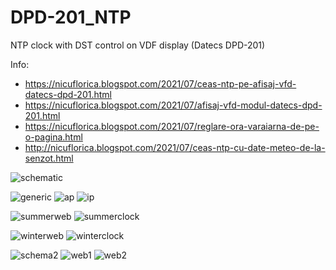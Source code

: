 # DPD-201_NTP
NTP clock with DST control on VDF display (Datecs DPD-201)

Info:
- https://nicuflorica.blogspot.com/2021/07/ceas-ntp-pe-afisaj-vfd-datecs-dpd-201.html
- https://nicuflorica.blogspot.com/2021/07/afisaj-vfd-modul-datecs-dpd-201.html
- https://nicuflorica.blogspot.com/2021/07/reglare-ora-varaiarna-de-pe-o-pagina.html
- http://nicuflorica.blogspot.com/2021/07/ceas-ntp-cu-date-meteo-de-la-senzot.html

![schematic](https://1.bp.blogspot.com/-JX-v1S0UIQo/YOxtYwgrzVI/AAAAAAAAepc/hYFSdIn3rkYKw3d_PfoWhwLVSBL_byK6ACLcBGAsYHQ/w200-h156/DPD_201_ESP8266_schematic.png)

![generic](https://1.bp.blogspot.com/-KIjyscHn9Yg/YOx3mIwbagI/AAAAAAAAesE/C6-fb2UcEdMRZgV2xyIGdXNIKFiccZf0gCLcBGAsYHQ/w200-h150/niq_ro.jpg)
![ap](https://1.bp.blogspot.com/-UquDG2SwDZU/YOx0X4V3BYI/AAAAAAAAeqk/AEol9IZgnCUEMxO4Dnw16PKq7iXEjQbIwCLcBGAsYHQ/w200-h150/IP_192_168_4_1.jpg)
![ip](https://1.bp.blogspot.com/-24brgxcs4Vw/YOx14SsjPNI/AAAAAAAAerc/paU3vXNcDnkhXQU6SykuGC0ZXJ-f8Lw1ACLcBGAsYHQ/w200-h150/ip_192_168_3_135.jpg)

![summerweb](https://1.bp.blogspot.com/-dvr0VMtiAdM/YOx2SLIYHNI/AAAAAAAAerk/KoA126H8FC4_dAIlVnfbDiOijBJtB7VswCLcBGAsYHQ/w200-h149/web_vara.jpg)
![summerclock](https://1.bp.blogspot.com/-CTmyEwmZY6E/YOx20BzRBWI/AAAAAAAAer0/0mCznUftgDsil0prFp1vOCGtdDdAV3QIwCLcBGAsYHQ/w200-h150/ora_vara_vfd.jpg)

![winterweb](https://1.bp.blogspot.com/-rX-eQalf2ls/YOx2YKcC1lI/AAAAAAAAero/c-V9gbi3cnoJaD5Md1Ik-nPEKVN8ot5xwCLcBGAsYHQ/w200-h150/web_iarna.jpg)
![winterclock](https://1.bp.blogspot.com/-NXpWOOrTjJk/YOx28C_U_3I/AAAAAAAAer4/wUej9CpFX_UL4jFxWF476SlywiVKYT8rwCLcBGAsYHQ/w200-h150/ora_iarna_vfd.jpg)

![schema2](https://1.bp.blogspot.com/-aiFIlEIGeXk/YP7w2RDLX3I/AAAAAAAAet4/05kP-dbK8GwVTwx_QW6nYlpfb7BRfCuPQCLcBGAsYHQ/s320/DPD-201_clock_ESP8266_DHT_schematic.png)
![web1](https://1.bp.blogspot.com/-SDjKrpNUy5c/YP8MmqLKIvI/AAAAAAAAevg/Rtm_gWqAkxMo73TnhQHeUMTPGQyQl3oBwCLcBGAsYHQ/w200-h150/wer4a_clock2.jpg)
![web2](https://1.bp.blogspot.com/-qQVehIRgqwY/YP8Mer6lKnI/AAAAAAAAevc/BoUxRgkNxc044zcwF6vB2ANRebI8_8GFQCLcBGAsYHQ/w200-h150/ver4a_clock1.jpg)
